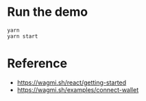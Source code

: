 
# Run the demo
```
yarn
yarn start
```

# Reference
- https://wagmi.sh/react/getting-started
- https://wagmi.sh/examples/connect-wallet

